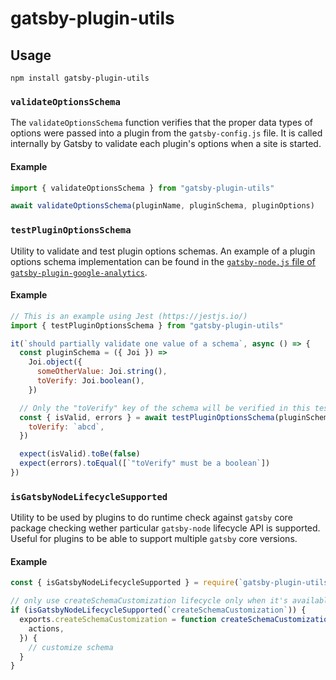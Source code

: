 # gatsby-plugin-utils

## Usage

```shell
npm install gatsby-plugin-utils
```

### `validateOptionsSchema`

The `validateOptionsSchema` function verifies that the proper data types of options were passed into a plugin from the `gatsby-config.js` file. It is called internally by Gatsby to validate each plugin's options when a site is started.

#### Example

```js
import { validateOptionsSchema } from "gatsby-plugin-utils"

await validateOptionsSchema(pluginName, pluginSchema, pluginOptions)
```

### `testPluginOptionsSchema`

Utility to validate and test plugin options schemas. An example of a plugin options schema implementation can be found in the [`gatsby-node.js` file of `gatsby-plugin-google-analytics`](https://github.com/gatsbyjs/gatsby/blob/master/packages/gatsby-plugin-google-analytics/src/gatsby-node.js).

#### Example

```js
// This is an example using Jest (https://jestjs.io/)
import { testPluginOptionsSchema } from "gatsby-plugin-utils"

it(`should partially validate one value of a schema`, async () => {
  const pluginSchema = ({ Joi }) =>
    Joi.object({
      someOtherValue: Joi.string(),
      toVerify: Joi.boolean(),
    })

  // Only the "toVerify" key of the schema will be verified in this test
  const { isValid, errors } = await testPluginOptionsSchema(pluginSchema, {
    toVerify: `abcd`,
  })

  expect(isValid).toBe(false)
  expect(errors).toEqual([`"toVerify" must be a boolean`])
})
```

### `isGatsbyNodeLifecycleSupported`

Utility to be used by plugins to do runtime check against `gatsby` core package checking wether particular `gatsby-node` lifecycle API is supported. Useful for plugins to be able to support multiple `gatsby` core versions.

#### Example

```js
const { isGatsbyNodeLifecycleSupported } = require(`gatsby-plugin-utils`)

// only use createSchemaCustomization lifecycle only when it's available.
if (isGatsbyNodeLifecycleSupported(`createSchemaCustomization`)) {
  exports.createSchemaCustomization = function createSchemaCustomization({
    actions,
  }) {
    // customize schema
  }
}
```
